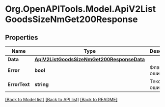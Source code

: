 # Org.OpenAPITools.Model.ApiV2ListGoodsSizeNmGet200Response

## Properties

Name | Type | Description | Notes
------------ | ------------- | ------------- | -------------
**Data** | [**ApiV2ListGoodsSizeNmGet200ResponseData**](ApiV2ListGoodsSizeNmGet200ResponseData.md) |  | [optional] 
**Error** | **bool** | Флаг ошибки | [optional] 
**ErrorText** | **string** | Текст ошибки | [optional] 

[[Back to Model list]](../README.md#documentation-for-models) [[Back to API list]](../README.md#documentation-for-api-endpoints) [[Back to README]](../README.md)

